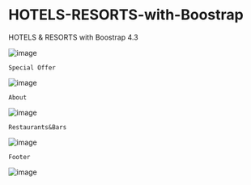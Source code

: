 # HOTELS-RESORTS-with-Boostrap
HOTELS &amp; RESORTS with Boostrap 4.3

![image](https://user-images.githubusercontent.com/29988949/68561920-63d88e80-03fc-11ea-8c26-1404332868d5.png)

`Special Offer`

![image](https://user-images.githubusercontent.com/29988949/68561937-7783f500-03fc-11ea-8f41-8b26bc377859.png)

`About`

![image](https://user-images.githubusercontent.com/29988949/68567462-e6b61500-040d-11ea-9a7f-6246775773e4.png)

`Restaurants&Bars`

![image](https://user-images.githubusercontent.com/29988949/68567485-f3d30400-040d-11ea-817d-65f910b622e0.png)

`Footer`

![image](https://user-images.githubusercontent.com/29988949/68567513-01888980-040e-11ea-9ab2-dcd0c2b513cc.png)